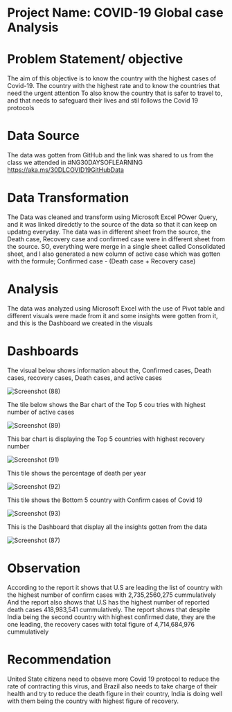 # Project Name: COVID-19 Global case Analysis



# Problem Statement/ objective
The aim of this objective is to know the country with the highest cases of Covid-19.
The country with the highest rate and to know the countries that need the urgent attention
To also know the country that is safer to travel to, and that needs to safeguard their lives and stil follows the Covid 19 protocols


# Data Source
The data was gotten from GitHub and the link was shared to us from the class we attended in #NG30DAYSOFLEARNING
https://aka.ms/30DLCOVID19GitHubData

# Data Transformation
The Data was cleaned and transform using Microsoft Excel POwer Query, and it was linked diredctly to the source of the data so that it can keep on updatng everyday.
The data was in different sheet from the source, the Death case, Recovery case and confirmed case were in different sheet from the source.
SO, everything were merge in a single sheet called Consolidated sheet, and I also generated a new column of active case which was gotten with the formule; Confirmed case - (Death case + Recovery case)

# Analysis 
The data was analyzed using Microsoft Excel with the use of Pivot table and different visuals were made from it and some insights were gotten from it, and this is the Dashboard we created in the visuals

# Dashboards
The visual below shows information about the, Confirmed cases, Death cases, recovery cases, Death cases, and active cases

![Screenshot (88)](https://user-images.githubusercontent.com/106377378/174749018-e5f22363-109f-466e-89b8-e63148ec836e.png)

The tile below shows the Bar chart of the Top 5 cou tries with highest number of active cases

![Screenshot (89)](https://user-images.githubusercontent.com/106377378/174749313-ce183a17-70fa-49cf-a029-8b63c5143ce1.png)

This bar chart is displaying the Top 5 countries with highest recovery number

![Screenshot (91)](https://user-images.githubusercontent.com/106377378/174749666-7fcc7c4e-3a68-4b09-80de-ef3f73182884.png)

This tile shows the percentage of death per year

![Screenshot (92)](https://user-images.githubusercontent.com/106377378/174750443-8468f107-4975-46bf-9b47-c0bc3524b3a6.png)

This tile shows the Bottom 5 country with Confirm cases of Covid 19

![Screenshot (93)](https://user-images.githubusercontent.com/106377378/174750661-2807ed59-3f77-4f28-b49b-3d45f9466e33.png)

This is the Dashboard that display all the insights gotten from the data

![Screenshot (87)](https://user-images.githubusercontent.com/106377378/174711176-efd9160b-bb40-47f0-ad74-2619a8a54d62.png)

# Observation
According to the report it shows that U.S are leading the list of country with the highest number of confirm cases with 2,735,2560,275 cummulatively
And the report also shows that U.S has the highest number of reported death cases 418,983,541 cummulatively.
The report shows that despite India being the second country with highest confirmed date, they are the one leading, the recovery cases with total figure of  4,714,684,976 cummulatively

# Recommendation
United State citizens need to obseve more Covid 19 protocol to reduce the rate of contracting this virus, and Brazil also needs to take charge of their health and try to reduce the death figure in their country, India is doing well with them being the country with highest figure of recovery. 
